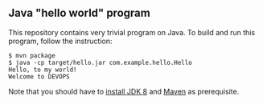 Java "hello world" program
-----------------------------

This repository contains very trivial program on Java. To build and run this program, follow the instruction:

```console
$ mvn package
$ java -cp target/hello.jar com.example.hello.Hello
Hello, to my world!
Welcome to DEVOPS
```

Note that you should have to [install JDK 8](http://www.oracle.com/technetwork/java/javase/downloads/jdk8-downloads-2133151.html) and [Maven](https://maven.apache.org/install.html) as prerequisite.

